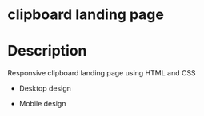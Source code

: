 # clipboard landing page

# Description

Responsive clipboard landing page using HTML and CSS

* Desktop design

* Mobile design
